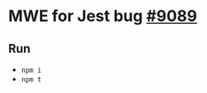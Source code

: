 # MWE for Jest bug [#9089](https://github.com/facebook/jest/issues/9089)

## Run

- `npm i`
- `npm t`